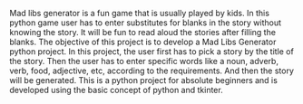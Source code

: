 Mad libs generator is a fun game that is usually played by kids.
In this python game user has to enter substitutes for blanks in the story without knowing the story. It will be fun to read aloud the stories after filling the blanks.
The objective of this project is to develop a Mad Libs Generator python project. In this project, the user first has to pick a story by the title of the story. Then the user has to enter specific words like a noun, adverb, verb, food, adjective, etc, according to the requirements. And then the story will be generated.
This is a python project for absolute beginners and is developed using the basic concept of python and tkinter.

